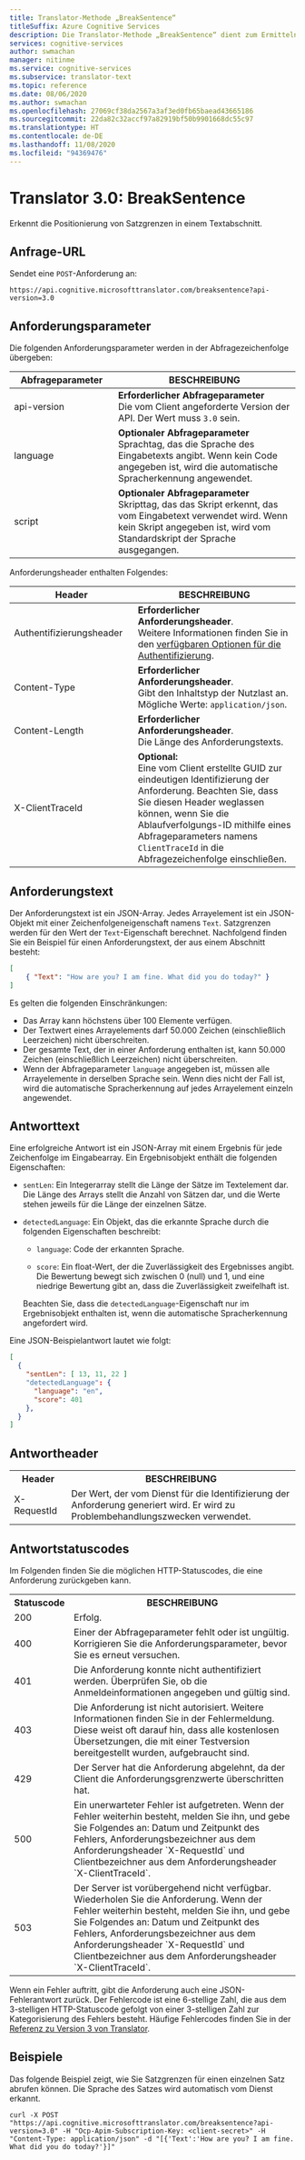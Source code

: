 ```yaml
---
title: Translator-Methode „BreakSentence“
titleSuffix: Azure Cognitive Services
description: Die Translator-Methode „BreakSentence“ dient zum Ermitteln der Position von Satzgrenzen in einem Text.
services: cognitive-services
author: swmachan
manager: nitinme
ms.service: cognitive-services
ms.subservice: translator-text
ms.topic: reference
ms.date: 08/06/2020
ms.author: swmachan
ms.openlocfilehash: 27069cf38da2567a3af3ed0fb65baead43665186
ms.sourcegitcommit: 22da82c32accf97a82919bf50b9901668dc55c97
ms.translationtype: HT
ms.contentlocale: de-DE
ms.lasthandoff: 11/08/2020
ms.locfileid: "94369476"
---
```

# <a name="translator-30-breaksentence"></a>Translator 3.0: BreakSentence

Erkennt die Positionierung von Satzgrenzen in einem Textabschnitt.

## <a name="request-url"></a>Anfrage-URL

Sendet eine `POST`-Anforderung an:

```HTTP
https://api.cognitive.microsofttranslator.com/breaksentence?api-version=3.0
```

## <a name="request-parameters"></a>Anforderungsparameter

Die folgenden Anforderungsparameter werden in der Abfragezeichenfolge übergeben:

| Abfrageparameter | BESCHREIBUNG |
| -------| ----------- |
| api-version <img width=200/>   | **Erforderlicher Abfrageparameter**<br/>Die vom Client angeforderte Version der API. Der Wert muss `3.0` sein. |
| language | **Optionaler Abfrageparameter**<br/>Sprachtag, das die Sprache des Eingabetexts angibt. Wenn kein Code angegeben ist, wird die automatische Spracherkennung angewendet. |
| script    | **Optionaler Abfrageparameter**<br/>Skripttag, das das Skript erkennt, das vom Eingabetext verwendet wird. Wenn kein Skript angegeben ist, wird vom Standardskript der Sprache ausgegangen.  | 

Anforderungsheader enthalten Folgendes:

| Header | BESCHREIBUNG |
| ------- | ----------- |
| Authentifizierungsheader <img width=200/>  | **Erforderlicher Anforderungsheader**.<br/>Weitere Informationen finden Sie in den <a href="/azure/cognitive-services/translator/reference/v3-0-reference#authentication">verfügbaren Optionen für die Authentifizierung</a>. |
| Content-Type | **Erforderlicher Anforderungsheader**.<br/>Gibt den Inhaltstyp der Nutzlast an. Mögliche Werte: `application/json`. |
| Content-Length    | **Erforderlicher Anforderungsheader**.<br/>Die Länge des Anforderungstexts.  | 
| X-ClientTraceId   | **Optional:**<br/>Eine vom Client erstellte GUID zur eindeutigen Identifizierung der Anforderung. Beachten Sie, dass Sie diesen Header weglassen können, wenn Sie die Ablaufverfolgungs-ID mithilfe eines Abfrageparameters namens `ClientTraceId` in die Abfragezeichenfolge einschließen.  | 

## <a name="request-body"></a>Anforderungstext

Der Anforderungstext ist ein JSON-Array. Jedes Arrayelement ist ein JSON-Objekt mit einer Zeichenfolgeneigenschaft namens `Text`. Satzgrenzen werden für den Wert der `Text`-Eigenschaft berechnet. Nachfolgend finden Sie ein Beispiel für einen Anforderungstext, der aus einem Abschnitt besteht:

```json
[
    { "Text": "How are you? I am fine. What did you do today?" }
]
```

Es gelten die folgenden Einschränkungen:

* Das Array kann höchstens über 100 Elemente verfügen.
* Der Textwert eines Arrayelements darf 50.000 Zeichen (einschließlich Leerzeichen) nicht überschreiten.
* Der gesamte Text, der in einer Anforderung enthalten ist, kann 50.000 Zeichen (einschließlich Leerzeichen) nicht überschreiten.
* Wenn der Abfrageparameter `language` angegeben ist, müssen alle Arrayelemente in derselben Sprache sein. Wenn dies nicht der Fall ist, wird die automatische Spracherkennung auf jedes Arrayelement einzeln angewendet.

## <a name="response-body"></a>Antworttext

Eine erfolgreiche Antwort ist ein JSON-Array mit einem Ergebnis für jede Zeichenfolge im Eingabearray. Ein Ergebnisobjekt enthält die folgenden Eigenschaften:

  * `sentLen`: Ein Integerarray stellt die Länge der Sätze im Textelement dar. Die Länge des Arrays stellt die Anzahl von Sätzen dar, und die Werte stehen jeweils für die Länge der einzelnen Sätze. 

  * `detectedLanguage`: Ein Objekt, das die erkannte Sprache durch die folgenden Eigenschaften beschreibt:

     * `language`: Code der erkannten Sprache.

     * `score`: Ein float-Wert, der die Zuverlässigkeit des Ergebnisses angibt. Die Bewertung bewegt sich zwischen 0 (null) und 1, und eine niedrige Bewertung gibt an, dass die Zuverlässigkeit zweifelhaft ist.
     
    Beachten Sie, dass die `detectedLanguage`-Eigenschaft nur im Ergebnisobjekt enthalten ist, wenn die automatische Spracherkennung angefordert wird.

Eine JSON-Beispielantwort lautet wie folgt:

```json
[
  {
    "sentLen": [ 13, 11, 22 ]
    "detectedLanguage": {
      "language": "en",
      "score": 401
    },
  }
]
```

## <a name="response-headers"></a>Antwortheader

<table width="100%">
  <th width="20%">Header</th>
  <th>BESCHREIBUNG</th>
  <tr>
    <td>X-RequestId</td>
    <td>Der Wert, der vom Dienst für die Identifizierung der Anforderung generiert wird. Er wird zu Problembehandlungszwecken verwendet.</td>
  </tr>
</table> 

## <a name="response-status-codes"></a>Antwortstatuscodes

Im Folgenden finden Sie die möglichen HTTP-Statuscodes, die eine Anforderung zurückgeben kann. 

<table width="100%">
  <th width="20%">Statuscode</th>
  <th>BESCHREIBUNG</th>
  <tr>
    <td>200</td>
    <td>Erfolg.</td>
  </tr>
  <tr>
    <td>400</td>
    <td>Einer der Abfrageparameter fehlt oder ist ungültig. Korrigieren Sie die Anforderungsparameter, bevor Sie es erneut versuchen.</td>
  </tr>
  <tr>
    <td>401</td>
    <td>Die Anforderung konnte nicht authentifiziert werden. Überprüfen Sie, ob die Anmeldeinformationen angegeben und gültig sind.</td>
  </tr>
  <tr>
    <td>403</td>
    <td>Die Anforderung ist nicht autorisiert. Weitere Informationen finden Sie in der Fehlermeldung. Diese weist oft darauf hin, dass alle kostenlosen Übersetzungen, die mit einer Testversion bereitgestellt wurden, aufgebraucht sind.</td>
  </tr>
  <tr>
    <td>429</td>
    <td>Der Server hat die Anforderung abgelehnt, da der Client die Anforderungsgrenzwerte überschritten hat.</td>
  </tr>
  <tr>
    <td>500</td>
    <td>Ein unerwarteter Fehler ist aufgetreten. Wenn der Fehler weiterhin besteht, melden Sie ihn, und gebe Sie Folgendes an: Datum und Zeitpunkt des Fehlers, Anforderungsbezeichner aus dem Anforderungsheader `X-RequestId` und Clientbezeichner aus dem Anforderungsheader `X-ClientTraceId`.</td>
  </tr>
  <tr>
    <td>503</td>
    <td>Der Server ist vorübergehend nicht verfügbar. Wiederholen Sie die Anforderung. Wenn der Fehler weiterhin besteht, melden Sie ihn, und gebe Sie Folgendes an: Datum und Zeitpunkt des Fehlers, Anforderungsbezeichner aus dem Anforderungsheader `X-RequestId` und Clientbezeichner aus dem Anforderungsheader `X-ClientTraceId`.</td>
  </tr>
</table> 

Wenn ein Fehler auftritt, gibt die Anforderung auch eine JSON-Fehlerantwort zurück. Der Fehlercode ist eine 6-stellige Zahl, die aus dem 3-stelligen HTTP-Statuscode gefolgt von einer 3-stelligen Zahl zur Kategorisierung des Fehlers besteht. Häufige Fehlercodes finden Sie in der [Referenz zu Version 3 von Translator](./v3-0-reference.md#errors). 

## <a name="examples"></a>Beispiele

Das folgende Beispiel zeigt, wie Sie Satzgrenzen für einen einzelnen Satz abrufen können. Die Sprache des Satzes wird automatisch vom Dienst erkannt.

```curl
curl -X POST "https://api.cognitive.microsofttranslator.com/breaksentence?api-version=3.0" -H "Ocp-Apim-Subscription-Key: <client-secret>" -H "Content-Type: application/json" -d "[{'Text':'How are you? I am fine. What did you do today?'}]"
```